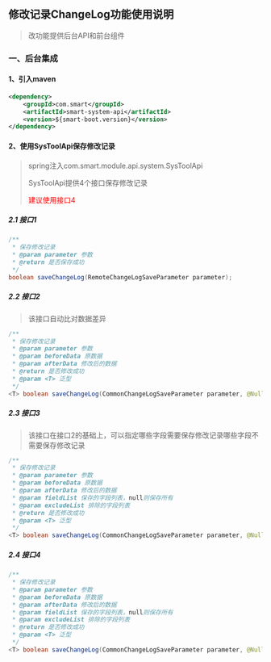 ## 修改记录ChangeLog功能使用说明

> 改功能提供后台API和前台组件

### 一、后台集成

#### 1、引入maven

```xml
<dependency>
    <groupId>com.smart</groupId>
    <artifactId>smart-system-api</artifactId>
    <version>${smart-boot.version}</version>
</dependency>
```

#### 2、使用SysToolApi保存修改记录

> spring注入com.smart.module.api.system.SysToolApi
>
> SysToolApi提供4个接口保存修改记录
>
> <span style="color:red">建议使用接口4<span>

##### 2.1 接口1

```java
/**
 * 保存修改记录
 * @param parameter 参数
 * @return 是否保存成功
 */
boolean saveChangeLog(RemoteChangeLogSaveParameter parameter);
```

##### 2.2 接口2

> 该接口自动比对数据差异

```java
/**
 * 保存修改记录
 * @param parameter 参数
 * @param beforeData 原数据
 * @param afterData 修改后的数据
 * @return 是否修改成功
 * @param <T> 泛型
 */
<T> boolean saveChangeLog(CommonChangeLogSaveParameter parameter, @Nullable T beforeData, @Nullable T afterData);
```

##### 2.3 接口3

> 该接口在接口2的基础上，可以指定哪些字段需要保存修改记录哪些字段不需要保存修改记录

```java
/**
 * 保存修改记录
 * @param parameter 参数
 * @param beforeData 原数据
 * @param afterData 修改后的数据
 * @param fieldList 保存的字段列表，null则保存所有
 * @param excludeList 排除的字段列表
 * @return 是否修改成功
 * @param <T> 泛型
 */
<T> boolean saveChangeLog(CommonChangeLogSaveParameter parameter, @Nullable T beforeData, @Nullable T afterData, Set<String> fieldList, Set<String> excludeList);
```

##### 2.4 接口4

```java
/**
 * 保存修改记录
 * @param parameter 参数
 * @param beforeData 原数据
 * @param afterData 修改后的数据
 * @param fieldList 保存的字段列表，null则保存所有
 * @param excludeList 排除的字段列表
 * @return 是否修改成功
 * @param <T> 泛型
 */
<T> boolean saveChangeLog(CommonChangeLogSaveParameter parameter, @Nullable T beforeData, @Nullable T afterData, List<Func1<T, ?>> fieldList, List<Func1<T, ?>> excludeList);
```



